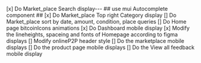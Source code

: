 [x] Do Market_place Search display--- ## use mui Autocomplete component ##
[x] Do Market_place Top right Category display
[] Do Market_place sort by date, amount, condition, place queries
[] Do Home page bitcoinIcons animations
[x] Do Dashboard mobile display
[x] Modify the lineheights, spaceing and fonts of Homepage according to figma displays
[] Modify onlineP2P header style
[] Do the marketplace mobile displays
[] Do the product page mobile displays
[] Do the View all feedback mobile display
